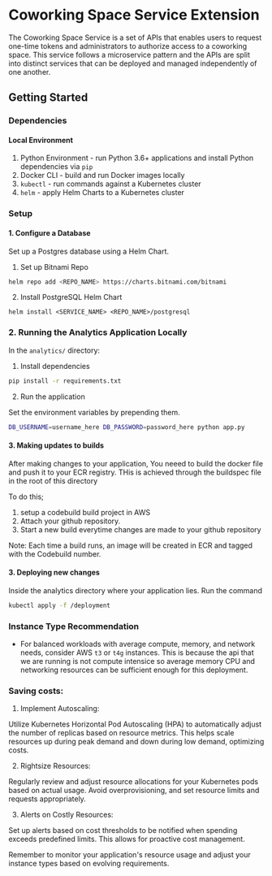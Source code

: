 # Coworking Space Service Extension

The Coworking Space Service is a set of APIs that enables users to request one-time tokens and administrators to authorize access to a coworking space. This service follows a microservice pattern and the APIs are split into distinct services that can be deployed and managed independently of one another.

## Getting Started

### Dependencies

#### Local Environment

1. Python Environment - run Python 3.6+ applications and install Python dependencies via `pip`
2. Docker CLI - build and run Docker images locally
3. `kubectl` - run commands against a Kubernetes cluster
4. `helm` - apply Helm Charts to a Kubernetes cluster

### Setup

#### 1. Configure a Database

Set up a Postgres database using a Helm Chart.

1. Set up Bitnami Repo

```bash
helm repo add <REPO_NAME> https://charts.bitnami.com/bitnami
```

2. Install PostgreSQL Helm Chart

```
helm install <SERVICE_NAME> <REPO_NAME>/postgresql
```

### 2. Running the Analytics Application Locally

In the `analytics/` directory:

1. Install dependencies

```bash
pip install -r requirements.txt
```

2. Run the application

Set the environment variables by prepending them.

```bash
DB_USERNAME=username_here DB_PASSWORD=password_here python app.py
```

#### 3. Making updates to builds

After making changes to your application, You neeed to build the docker file and push it to your ECR registry. THis is achieved through the buildspec file in the root of this directory

To do this;

1. setup a codebuild build project in AWS
2. Attach your github repository.
3. Start a new build everytime changes are made to your github repository

Note: Each time a build runs, an image will be created in ECR and tagged with the Codebuild number.

#### 3. Deploying new changes

Inside the analytics directory where your application lies. Run the command

```bash
kubectl apply -f /deployment
```

### Instance Type Recommendation

- For balanced workloads with average compute, memory, and network needs, consider AWS `t3` or `t4g` instances. This is because the api that we are running is not compute intensice so average memory CPU and networking resources can be sufficient enough for this deployment.

### Saving costs:

1. Implement Autoscaling:

Utilize Kubernetes Horizontal Pod Autoscaling (HPA) to automatically adjust the number of replicas based on resource metrics. This helps scale resources up during peak demand and down during low demand, optimizing costs.

2. Rightsize Resources:

Regularly review and adjust resource allocations for your Kubernetes pods based on actual usage. Avoid overprovisioning, and set resource limits and requests appropriately.

3. Alerts on Costly Resources:

Set up alerts based on cost thresholds to be notified when spending exceeds predefined limits. This allows for proactive cost management.

Remember to monitor your application's resource usage and adjust your instance types based on evolving requirements.
